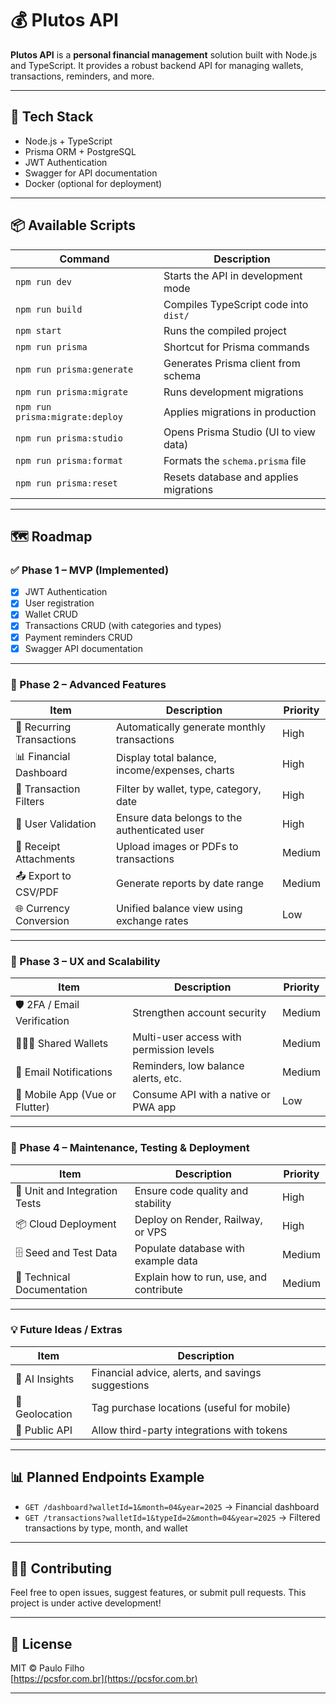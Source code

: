 # 💰 Plutos API

**Plutos API** is a **personal financial management** solution built with Node.js and TypeScript. It provides a robust backend API for managing wallets, transactions, reminders, and more.

---

## 🚀 Tech Stack

- Node.js + TypeScript
- Prisma ORM + PostgreSQL
- JWT Authentication
- Swagger for API documentation
- Docker (optional for deployment)

---

## 📦 Available Scripts

| Command                         | Description                            |
| ------------------------------- | -------------------------------------- |
| `npm run dev`                   | Starts the API in development mode     |
| `npm run build`                 | Compiles TypeScript code into `dist/`  |
| `npm start`                     | Runs the compiled project              |
| `npm run prisma`                | Shortcut for Prisma commands           |
| `npm run prisma:generate`       | Generates Prisma client from schema    |
| `npm run prisma:migrate`        | Runs development migrations            |
| `npm run prisma:migrate:deploy` | Applies migrations in production       |
| `npm run prisma:studio`         | Opens Prisma Studio (UI to view data)  |
| `npm run prisma:format`         | Formats the `schema.prisma` file       |
| `npm run prisma:reset`          | Resets database and applies migrations |

---

## 🗺️ Roadmap

### ✅ Phase 1 – MVP (Implemented)

- [x] JWT Authentication
- [x] User registration
- [x] Wallet CRUD
- [x] Transactions CRUD (with categories and types)
- [x] Payment reminders CRUD
- [x] Swagger API documentation

---

### 🚧 Phase 2 – Advanced Features

| Item                      | Description                                    | Priority |
| ------------------------- | ---------------------------------------------- | -------- |
| 🔄 Recurring Transactions | Automatically generate monthly transactions    | High     |
| 📊 Financial Dashboard    | Display total balance, income/expenses, charts | High     |
| 🧾 Transaction Filters    | Filter by wallet, type, category, date         | High     |
| 🛑 User Validation        | Ensure data belongs to the authenticated user  | High     |
| 📁 Receipt Attachments    | Upload images or PDFs to transactions          | Medium   |
| 📤 Export to CSV/PDF      | Generate reports by date range                 | Medium   |
| 🌐 Currency Conversion    | Unified balance view using exchange rates      | Low      |

---

### 🧪 Phase 3 – UX and Scalability

| Item                           | Description                              | Priority |
| ------------------------------ | ---------------------------------------- | -------- |
| 🛡️ 2FA / Email Verification    | Strengthen account security              | Medium   |
| 🧑‍🤝‍🧑 Shared Wallets              | Multi-user access with permission levels | Medium   |
| 🔔 Email Notifications         | Reminders, low balance alerts, etc.      | Medium   |
| 📱 Mobile App (Vue or Flutter) | Consume API with a native or PWA app     | Low      |

---

### 📆 Phase 4 – Maintenance, Testing & Deployment

| Item                          | Description                             | Priority |
| ----------------------------- | --------------------------------------- | -------- |
| 🔧 Unit and Integration Tests | Ensure code quality and stability       | High     |
| 📦 Cloud Deployment           | Deploy on Render, Railway, or VPS       | High     |
| 🗄️ Seed and Test Data         | Populate database with example data     | Medium   |
| 📝 Technical Documentation    | Explain how to run, use, and contribute | Medium   |

---

### 💡 Future Ideas / Extras

| Item           | Description                                       |
| -------------- | ------------------------------------------------- |
| 💬 AI Insights | Financial advice, alerts, and savings suggestions |
| 📍 Geolocation | Tag purchase locations (useful for mobile)        |
| 🔗 Public API  | Allow third-party integrations with tokens        |

---

## 📊 Planned Endpoints Example

- `GET /dashboard?walletId=1&month=04&year=2025` → Financial dashboard
- `GET /transactions?walletId=1&typeId=2&month=04&year=2025` → Filtered transactions by type, month, and wallet

---

## 🧑‍💻 Contributing

Feel free to open issues, suggest features, or submit pull requests. This project is under active development!

---

## 📄 License

MIT © Paulo Filho  
[https://pcsfor.com.br](https://pcsfor.com.br)

---
